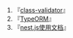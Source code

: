 
1. 『[class-validator](nest/class-validator.md)』
2. 『[TypeORM](TypeORM/README.md)』
3. 『[nest.js使用文档](nest/nestjs使用文档/README.md)』
